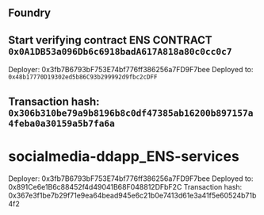 ## Foundry

## Start verifying contract ENS CONTRACT `0x0A1DB53a096Db6c6918badA617A818a80c0cc0c7`



Deployer: 0x3fb7B6793bF753E74bf776ff386256a7FD9F7bee
Deployed to:` 0x48b17770D19302ed5b86C93b299992d9fbc2cDFF`
## Transaction hash: `0x306b310be79a9b8196b8c0df47385ab16200b897157a4feba0a30159a5b7fa6a`

 # socialmedia-ddapp_ENS-services

Deployer: 0x3fb7B6793bF753E74bf776ff386256a7FD9F7bee
Deployed to: 0x891Ce6e1B6c88452f4d49041B68F048812DFbF2C
Transaction hash: 0x367e3f1be7b29f71e9ea64bead945e6c21b0e7413d61e3a41f5e60524b71b4f2

